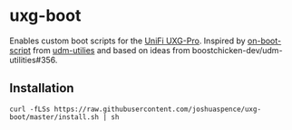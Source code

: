 # uxg-boot

Enables custom boot scripts for the [UniFi UXG-Pro](https://store.ui.com/products/unifi-next-generation-gateway-professional). Inspired by [on-boot-script](https://github.com/boostchicken-dev/udm-utilities/blob/master/on-boot-script/README.md) from [udm-utilies](https://github.com/boostchicken-dev/udm-utilities) and based on ideas from boostchicken-dev/udm-utilities#356.

## Installation
```
curl -fLSs https://raw.githubusercontent.com/joshuaspence/uxg-boot/master/install.sh | sh
```
